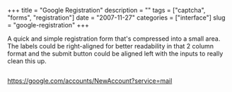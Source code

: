 +++
title = "Google Registration"
description = ""
tags = ["captcha", "forms", "registration"]
date = "2007-11-27"
categories = ["interface"]
slug = "google-registration"
+++


<p>A quick and simple registration form that's compressed into a small area. The labels could be right-aligned for better readability in that 2 column format and the submit button could be aligned left with the inputs to really clean this up.</p>
<div id="screens-full" class="clear"><div class="fullimg clear"><a href="//konigi.com/media/interface/google-registration-1.png" class="group" rel="group" title="1. "><img src="//konigi.com/media/interface/google-registration-1.png" alt="" class="img-responsive"></a></div></div>        
<p><a href="https://google.com/accounts/NewAccount?service=mail">https://google.com/accounts/NewAccount?service=mail</a></p>

